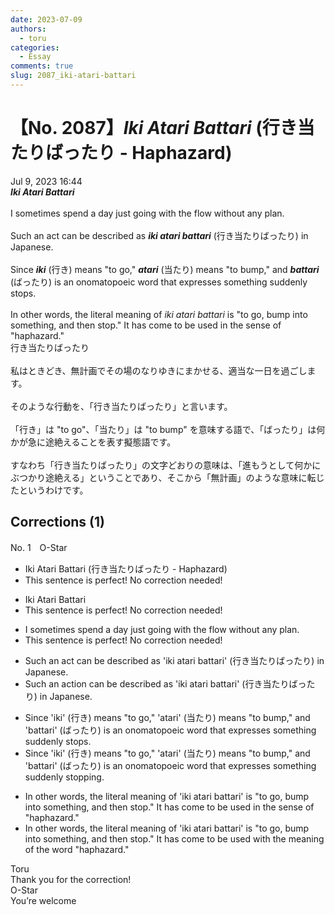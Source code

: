 ```yaml
---
date: 2023-07-09
authors:
  - toru
categories:
  - Essay
comments: true
slug: 2087_iki-atari-battari
---
```


# 【No. 2087】<strong><em>Iki Atari Battari</strong></em> (行き当たりばったり - Haphazard)
<div class="date">Jul 9, 2023 16:44</div>
<div id="post"><div id="body_show_ori">
<strong><em>Iki Atari Battari</strong></em><br/><br/>I sometimes spend a day just going with the flow without any plan.<br/><br/>Such an act can be described as <strong><em>iki atari battari</em></strong> (行き当たりばったり) in Japanese.<br/><br/>Since <strong><em>iki</em></strong> (行き) means "to go," <strong><em>atari</em></strong> (当たり) means "to bump," and <strong><em>battari</em></strong> (ばったり) is an onomatopoeic word that expresses something suddenly stops.<br/><br/>In other words, the literal meaning of <em>iki atari battari</em> is "to go, bump into something, and then stop." It has come to be used in the sense of "haphazard."
</div></div>

<!-- more -->

<div id="post_ja"><div id="body_show_mo">
行き当たりばったり<br/><br/>私はときどき、無計画でその場のなりゆきにまかせる、適当な一日を過ごします。<br/><br/>そのような行動を、「行き当たりばったり」と言います。<br/><br/>「行き」は "to go"、「当たり」は "to bump" を意味する語で、「ばったり」は何かが急に途絶えることを表す擬態語です。<br/><br/>すなわち「行き当たりばったり」の文字どおりの意味は、「進もうとして何かにぶつかり途絶える」ということであり、そこから「無計画」のような意味に転じたというわけです。
</div></div>

## Corrections (1)
<div id="block"><div class="first_name"> No. 1　<span class="just_name">O-Star</span></div><div id="block2">
<ul class="correction_field">
<li class="incorrect">Iki Atari Battari (行き当たりばったり - Haphazard)</li>
<li class="corrected perfect">This sentence is perfect! No correction needed!</li>
</ul>
<ul class="correction_field">
<li class="incorrect">Iki Atari Battari</li>
<li class="corrected perfect">This sentence is perfect! No correction needed!</li>
</ul>
<ul class="correction_field">
<li class="incorrect">I sometimes spend a day just going with the flow without any plan.</li>
<li class="corrected perfect">This sentence is perfect! No correction needed!</li>
</ul>
<ul class="correction_field">
<li class="incorrect">Such an act can be described as 'iki atari battari' (行き当たりばったり) in Japanese.</li>
<li class="corrected correct">
Such an <span class="f_bold">action</span> can be described as 'iki atari battari' (行き当たりばったり) in Japanese.
</li>
</ul>
<ul class="correction_field">
<li class="incorrect">Since 'iki' (行き) means "to go," 'atari' (当たり) means "to bump," and 'battari' (ばったり) is an onomatopoeic word that expresses something suddenly stops.</li>
<li class="corrected correct">
Since 'iki' (行き) means "to go," 'atari' (当たり) means "to bump," and 'battari' (ばったり) is an onomatopoeic word that expresses something suddenly <span class="f_bold">stopping.</span>
</li>
</ul>
<ul class="correction_field">
<li class="incorrect">In other words, the literal meaning of 'iki atari battari' is "to go, bump into something, and then stop." It has come to be used in the sense of "haphazard."</li>
<li class="corrected correct">
In other words, the literal meaning of 'iki atari battari' is "to go, bump into something, and then stop." It has come to be used <span class="f_bold">with the meaning of the word </span>"haphazard."
</li>
</ul>
</div><div class="name"><span class="just_name">Toru</span><br>
Thank you for the correction!
</div>
<div class="name"><span class="just_name">O-Star</span><br>
You’re welcome
</div>
</div>
